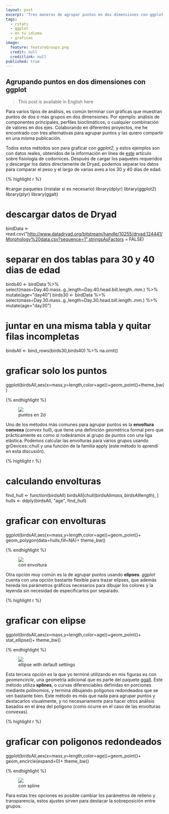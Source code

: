 ```yaml
---
layout: post
excerpt: 'Tres maneras de agrupar puntos en dos dimensiones con ggplot.'
tags:
  - rstats
  - ggplot
  - en tu idioma
  - graficas
image:
  feature: featureGroups.png
  credit: null
  creditlink: null
published: true
---
```

## Agrupando puntos en dos dimensiones con ggplot

> This post is available in English here

Para varios tipos de análisis, es común terminar con gráficas que muestran puntos de dos o más grupos en dos dimensiones. Por ejemplo: análisis de componentes principales, perfiles bioclimáticos, o cualquier combinación de valores en dos ejes. Colaborando en diferentes proyectos, me he encontrado con tres alternativas para agrupar puntos y las quiero compartir en una misma publicación.

Todos estos métodos son para graficar con _ggplot2,_ y estos ejemplos son con datos reales, obtenidos de la información en línea de [este](http://www.journals.uchicago.edu/doi/10.1086/688383 "codorniz") artículo sobre fisiología de codornices. Después de cargar los paquetes requeridos y descargar los datos directamente de Dryad, podemos separar los datos para comparar el peso y el largo de varias aves a los 30 y 40 días de edad. 

{% highlight r %}

#cargar paquetes (instalar si es necesario)
library(dplyr)
library(ggplot2)
library(plyr)
library(ggalt)
# descargar datos de Dryad
birdData <- read.csv("http://www.datadryad.org/bitstream/handle/10255/dryad.124441/Morphology%20data.csv?sequence=1",stringsAsFactors = FALSE)
# separar en dos tablas para 30 y 40 dias de edad
birds40 <- birdData %>% select(mass=Day.40.mass..g.,length=Day.40.head.bill.length..mm.) %>% mutate(age="day40")
birds30 <- birdData %>% select(mass=Day.30.mass..g.,length=Day.30.head.bill.length..mm.) %>% mutate(age="day30")
# juntar en una misma tabla y quitar filas incompletas
birdsAll <- bind_rows(birds30,birds40) %>% na.omit()

# graficar solo los puntos
  ggplot(birdsAll,aes(x=mass,y=length,color=age))+geom_point()+theme_bw()
  
{% endhighlight %}

<figure>
    <a href="/images/pointsonly.png"><img src="/images/pointsonly.png"></a>
        <figcaption>puntos en 2d</figcaption>
</figure>

Uno de los métodos más comunes para agrupar puntos es la **envoltura convexa** (_convex hull_), que tiene una definición geométrica formal pero que prácticamente es como si rodeáramos al grupo de puntos con una liga elástica.  Podemos calcular las envolturas para varios grupos usando grDevices::chull y una función de la familia apply (este método lo aprendí en esta discusión).

{% highlight r %}

# calculando envolturas
find_hull <- function(birdsAll) birdsAll[chull(birdsAll$mass, birdsAll$length), ]
hulls <- ddply(birdsAll, "age", find_hull)

# graficar con envolturas
  ggplot(birdsAll,aes(x=mass,y=length,color=age))+geom_point()+
  geom_polygon(data=hulls,fill=NA)+ theme_bw()

{% endhighlight %}

<figure>
    <a href="/images/chullsimg.png"><img src="/images/chullsimg.png"></a>
        <figcaption>con envoltura</figcaption>
</figure>

Otra opción muy común es la de agrupar puntos usando **elipses**. _ggplot_ cuenta con una opción bastante flexible para trazar elipses, que además hereda los parámetros gráficos necesarios para dibujar los colores y la leyenda sin necesidad de especificarlos por separado.

{% highlight r %}
# graficar con elipse
  ggplot(birdsAll,aes(x=mass,y=length,color=age))+geom_point()+
  stat_ellipse()+ theme_bw()
  
{% endhighlight %}

<figure>
    <a href="/images/elips.png"><img src="/images/elips.png"></a>
        <figcaption>ellipse with default settings</figcaption>
</figure>


Esta tercera opción es la que yo terminé utilizando en mis figuras es con _geomencircle_, una geometría adicional que es parte del paquete [ggalt](https://github.com/hrbrmstr/ggalt). Este método utiliza **splines**, o curvas diferenciables definidas en porciones mediante polinomios, y termina dibujando polígonos redondeados que se ven bastante bien. Este método es más que nada para agrupar puntos y destacarlos visualmente, y no necesariamente para hacer otros análisis basados en el área del polígono (como ocurre en el caso de las envolturas convexas). 

{% highlight r %}
# graficar con poligonos redondeados
  ggplot(birdsAll,aes(x=mass,y=length,color=age))+geom_point()+
  geom_encircle(expand=0)+ theme_bw()

{% endhighlight %}

<figure>
    <a href="/images/encircle.png"><img src="/images/encircle.png"></a>
        <figcaption>con spline</figcaption>
</figure>


Para estas tres opciones es posible cambiar los parámetros de relleno y transparencia, estos ajustes sirven para destacar la sobreposición entre grupos.
